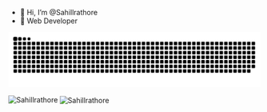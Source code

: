 - 👋 Hi, I’m @Sahillrathore
- 👀 Web Developer
<picture>
  <source
    media="(prefers-color-scheme: dark)"
    srcset="https://raw.githubusercontent.com/platane/snk/output/github-contribution-grid-snake-dark.svg"
  />
  <source
    media="(prefers-color-scheme: light)"
    srcset="https://raw.githubusercontent.com/platane/snk/output/github-contribution-grid-snake.svg"
  />
  <img
    alt="github contribution grid snake animation"
    src="https://raw.githubusercontent.com/platane/snk/output/github-contribution-grid-snake.svg"
  />
</picture>

<p><img align="left" src="https://github-readme-stats.vercel.app/api/top-langs?username=Sahillrathore&show_icons=true&locale=en&layout=compact" alt="Sahillrathore" /></p>



<p>&nbsp;<img align="center" src="https://github-readme-stats.vercel.app/api?username=Sahillrathore&show_icons=true&locale=en" alt="Sahillrathore" /></p>
